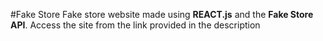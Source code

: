 #Fake Store
Fake store website made using **REACT.js** and the **Fake Store API**. Access the site from the link provided in the description
